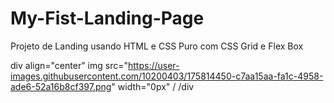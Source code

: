 # My-Fist-Landing-Page
Projeto de Landing usando HTML e CSS Puro com CSS Grid e Flex Box

div align="center"
img src="https://user-images.githubusercontent.com/10200403/175814450-c7aa15aa-fa1c-4958-ade6-52a16b8cf397.png" width="0px" /
/div

